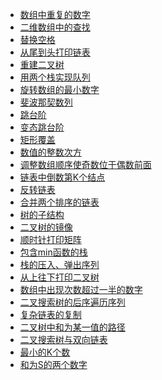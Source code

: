 - [数组中重复的数字](https://github.com/B1D1ng/MyJava/blob/master/docs/notes/%E6%95%B0%E7%BB%84%E4%B8%AD%E7%9A%84%E9%87%8D%E5%A4%8D%E6%95%B0%E5%AD%97.md#%E9%A2%98%E7%9B%AE)
- [二维数组中的查找](https://github.com/B1D1ng/MyJava/blob/master/docs/notes/%E4%BA%8C%E7%BB%B4%E6%95%B0%E7%BB%84%E4%B8%AD%E7%9A%84%E6%9F%A5%E6%89%BE.md#%E9%A2%98%E7%9B%AE)
- [替换空格](https://github.com/B1D1ng/MyJava/blob/master/docs/notes/%E6%9B%BF%E6%8D%A2%E7%A9%BA%E6%A0%BC.md#%E9%A2%98%E7%9B%AE)
- [从尾到头打印链表](https://github.com/B1D1ng/MyJava/blob/master/docs/notes/%E4%BB%8E%E5%B0%BE%E5%88%B0%E5%A4%B4%E6%89%93%E5%8D%B0%E9%93%BE%E8%A1%A8.md#%E9%A2%98%E7%9B%AE)
- [重建二叉树](https://github.com/B1D1ng/MyJava/blob/master/docs/notes/%E9%87%8D%E5%BB%BA%E4%BA%8C%E5%8F%89%E6%A0%91.md#%E9%A2%98%E7%9B%AE)
- [用两个栈实现队列](https://github.com/B1D1ng/MyJava/blob/master/docs/notes/%E7%94%A8%E4%B8%A4%E4%B8%AA%E6%A0%88%E5%AE%9E%E7%8E%B0%E9%98%9F%E5%88%97.md#%E9%A2%98%E7%9B%AE)
- [旋转数组的最小数字](https://github.com/B1D1ng/MyJava/blob/master/docs/notes/%E6%97%8B%E8%BD%AC%E6%95%B0%E7%BB%84%E7%9A%84%E6%9C%80%E5%B0%8F%E6%95%B0%E5%AD%97.md#%E9%A2%98%E7%9B%AE)
- [斐波那契数列](https://github.com/B1D1ng/MyJava/blob/master/docs/notes/%E6%96%90%E6%B3%A2%E9%82%A3%E5%A5%91%E6%95%B0%E5%88%97.md#%E9%A2%98%E7%9B%AE)
- [跳台阶](https://github.com/B1D1ng/MyJava/blob/master/docs/notes/%E8%B7%B3%E5%8F%B0%E9%98%B6.md#%E9%A2%98%E7%9B%AE)
- [变态跳台阶](https://github.com/B1D1ng/MyJava/blob/master/docs/notes/%E5%8F%98%E6%80%81%E8%B7%B3%E5%8F%B0%E9%98%B6.md#%E9%A2%98%E7%9B%AE)
- [矩形覆盖](https://github.com/B1D1ng/MyJava/blob/master/docs/notes/%E7%9F%A9%E5%BD%A2%E8%A6%86%E7%9B%96.md#%E9%A2%98%E7%9B%AE)
- [数值的整数次方](https://github.com/B1D1ng/MyJava/blob/master/docs/notes/%E6%95%B0%E5%80%BC%E7%9A%84%E6%95%B4%E6%95%B0%E6%AC%A1%E6%96%B9.md#%E9%A2%98%E7%9B%AE)
- [调整数组顺序使奇数位于偶数前面](https://github.com/B1D1ng/MyJava/blob/master/docs/notes/%E8%B0%83%E6%95%B4%E6%95%B0%E7%BB%84%E9%A1%BA%E5%BA%8F%E4%BD%BF%E5%A5%87%E6%95%B0%E4%BD%8D%E4%BA%8E%E5%81%B6%E6%95%B0%E5%89%8D%E9%9D%A2.md#%E9%A2%98%E7%9B%AE)
- [链表中倒数第K个结点](https://github.com/B1D1ng/MyJava/blob/master/docs/notes/%E9%93%BE%E8%A1%A8%E4%B8%AD%E5%80%92%E6%95%B0%E7%AC%ACK%E4%B8%AA%E7%BB%93%E7%82%B9.md#%E9%A2%98%E7%9B%AE)
- [反转链表](https://github.com/B1D1ng/MyJava/blob/master/docs/notes/%E5%8F%8D%E8%BD%AC%E9%93%BE%E8%A1%A8.md#%E9%A2%98%E7%9B%AE)
- [合并两个排序的链表](https://github.com/B1D1ng/MyJava/blob/master/docs/notes/%E5%90%88%E5%B9%B6%E4%B8%A4%E4%B8%AA%E6%8E%92%E5%BA%8F%E7%9A%84%E9%93%BE%E8%A1%A8.md#%E9%A2%98%E7%9B%AE)
- [树的子结构](https://github.com/B1D1ng/MyJava/blob/master/docs/notes/(**)%E6%A0%91%E7%9A%84%E5%AD%90%E7%BB%93%E6%9E%84.md#%E9%A2%98%E7%9B%AE)
- [二叉树的镜像](https://github.com/B1D1ng/MyJava/blob/master/docs/notes/%E4%BA%8C%E5%8F%89%E6%A0%91%E7%9A%84%E9%95%9C%E5%83%8F.md#%E9%A2%98%E7%9B%AE) 
- [顺时针打印矩阵](https://github.com/B1D1ng/MyJava/blob/master/docs/notes/%E9%A1%BA%E6%97%B6%E9%92%88%E6%89%93%E5%8D%B0%E7%9F%A9%E9%98%B5.md#%E9%A2%98%E7%9B%AE)
- [包含min函数的栈](https://github.com/B1D1ng/MyJava/blob/master/docs/notes/%E5%8C%85%E5%90%ABmin%E5%87%BD%E6%95%B0%E7%9A%84%E6%A0%88.md#%E9%A2%98%E7%9B%AE)
- [栈的压入、弹出序列](https://github.com/B1D1ng/MyJava/blob/master/docs/notes/%E6%A0%88%E7%9A%84%E5%8E%8B%E5%85%A5%E3%80%81%E5%BC%B9%E5%87%BA%E5%BA%8F%E5%88%97.md#%E9%A2%98%E7%9B%AE)
- [从上往下打印二叉树](https://github.com/B1D1ng/MyJava/blob/master/docs/notes/%E4%BB%8E%E4%B8%8A%E5%BE%80%E4%B8%8B%E6%89%93%E5%8D%B0%E4%BA%8C%E5%8F%89%E6%A0%91.md#题目)
- [数组中出现次数超过一半的数字](https://github.com/B1D1ng/MyJava/blob/master/docs/notes/%E6%95%B0%E7%BB%84%E4%B8%AD%E5%87%BA%E7%8E%B0%E6%AC%A1%E6%95%B0%E8%B6%85%E8%BF%87%E4%B8%80%E5%8D%8A%E7%9A%84%E6%95%B0%E5%AD%97.md#题目)
- [二叉搜索树的后序遍历序列](https://github.com/B1D1ng/MyJava/blob/master/docs/notes/%E4%BA%8C%E5%8F%89%E6%90%9C%E7%B4%A2%E6%A0%91%E7%9A%84%E5%90%8E%E5%BA%8F%E9%81%8D%E5%8E%86%E5%BA%8F%E5%88%97.md#%E9%A2%98%E7%9B%AE)
- [复杂链表的复制](https://github.com/B1D1ng/MyJava/blob/master/docs/notes/%E5%A4%8D%E6%9D%82%E9%93%BE%E8%A1%A8%E7%9A%84%E5%A4%8D%E5%88%B6.md#%E9%A2%98%E7%9B%AE)
- [二叉树中和为某一值的路径](https://github.com/B1D1ng/MyJava/blob/master/docs/notes/(**)%E4%BA%8C%E5%8F%89%E6%A0%91%E4%B8%AD%E5%92%8C%E4%B8%BA%E6%9F%90%E4%B8%80%E5%80%BC%E7%9A%84%E8%B7%AF%E5%BE%84.md#%E9%A2%98%E7%9B%AE)
- [二叉搜索树与双向链表](https://github.com/B1D1ng/MyJava/blob/master/docs/notes/(**)%E4%BA%8C%E5%8F%89%E6%90%9C%E7%B4%A2%E6%A0%91%E4%B8%8E%E5%8F%8C%E5%90%91%E9%93%BE%E8%A1%A8.md#%E9%A2%98%E7%9B%AE)
- [最小的K个数](https://github.com/B1D1ng/MyJava/blob/master/docs/notes/%E6%9C%80%E5%B0%8F%E7%9A%84K%E4%B8%AA%E6%95%B0.md#%E9%A2%98%E7%9B%AE)
- [和为S的两个数字](https://github.com/B1D1ng/MyJava/blob/master/docs/notes/%E5%92%8C%E4%B8%BAS%E7%9A%84%E4%B8%A4%E4%B8%AA%E6%95%B0%E5%AD%97.md#%E9%A2%98%E7%9B%AE) 
